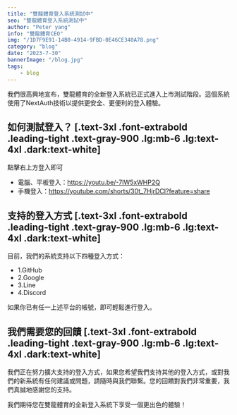 ```yaml
---
title: "雙龍體育登入系統測試中"
seo: "雙龍體育登入系統測試中"
author: "Peter yang"
info: "雙龍體育CEO"
img: "/1D7F9E91-14B0-4914-9FBD-0E46CE340A78.png"
category: "blog"
date: "2023-7-30"
bannerImage: "/blog.jpg"
tags:
    - blog
---
```


我們很高興地宣布，雙龍體育的全新登入系統已正式進入上市測試階段。這個系統使用了NextAuth技術以提供更安全、更便利的登入體驗。
## 如何測試登入？ [.text-3xl .font-extrabold .leading-tight .text-gray-900 .lg:mb-6 .lg:text-4xl .dark:text-white]
點擊右上方登入即可
- 電腦、平板登入：https://youtu.be/-7IW5xWHP2Q
- 手機登入：https://youtube.com/shorts/30t_7HjrDCI?feature=share
## 支持的登入方式 [.text-3xl .font-extrabold .leading-tight .text-gray-900 .lg:mb-6 .lg:text-4xl .dark:text-white]

目前，我們的系統支持以下四種登入方式：

- 1.GitHub
- 2.Google
- 3.Line
- 4.Discord

如果你已有任一上述平台的帳號，即可輕鬆進行登入。

## 我們需要您的回饋 [.text-3xl .font-extrabold .leading-tight .text-gray-900 .lg:mb-6 .lg:text-4xl .dark:text-white]

我們正在努力擴大支持的登入方式，如果您希望我們支持其他的登入方式，或對我們的新系統有任何建議或問題，請隨時與我們聯繫。您的回饋對我們非常重要，我們真誠地感謝您的支持。

我們期待您在雙龍體育的全新登入系統下享受一個更出色的體驗！
